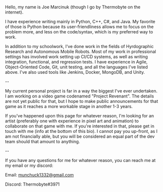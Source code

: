 Hello, my name is Joe Marcinuk (though I go by Thermobyte on the internet).

I have experience writing mainly in Python, C++, C#, and Java. My favorite of those is Python because its user-friendliness allows me to focus on the problem more, and less on the code/syntax, which is my preferred way to work.

In addition to my schoolwork, I've done work in the fields of Hyrdographic Research and Autonomous Mobile Robots. Most of my work in professional settings has involved work setting up CI/CD systems, as well as writing integration, functional, and regression tests. I have experience in Agile, Object-Oriented Code, Git,  unit testing, and all the languages I've listed above. I've also used tools like Jenkins, Docker, MongoDB, and Unity.

--

My current personal project is far in a way the biggest I've ever undertaken. I am working on a video game codenamed "Project Revenant". The details are not yet public for that, but I hope to make public announcements for that game as it reaches a more workable stage in another 1-3 years. 

If you've happened upon this page for whatever reason, I'm looking for an artist (preferably one with experience in pixel art and animation) to collaborate on that game with me. If you're interested in that, please get in touch with me (info at the bottom of this bio). I cannot pay you up-front, as I am not financially able, but you will be considered an equal part of the dev team should that amount to anything.

--

If you have any questions for me for whatever reason, you can reach me at my email or my discord:

Email: munchuck1332@gmail.com

Discord: Thermobyte#3971

<!---
Thermobyte/Thermobyte is a ✨ special ✨ repository because its `README.md` (this file) appears on your GitHub profile.
You can click the Preview link to take a look at your changes.
--->

